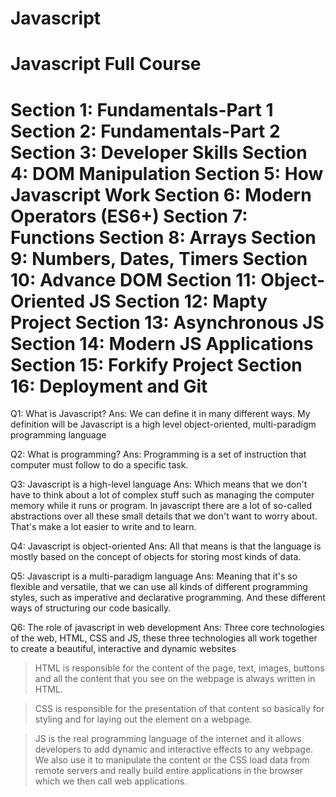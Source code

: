 # Javascript
Javascript Full Course
========================================
Section 1: Fundamentals-Part 1
Section 2: Fundamentals-Part 2
Section 3: Developer Skills
Section 4: DOM Manipulation
Section 5: How Javascript Work
Section 6: Modern Operators (ES6+)
Section 7: Functions
Section 8: Arrays
Section 9: Numbers, Dates, Timers
Section 10: Advance DOM
Section 11: Object-Oriented JS
Section 12: Mapty Project
Section 13: Asynchronous JS
Section 14: Modern JS Applications
Section 15: Forkify Project
Section 16: Deployment and Git
=========================================

Q1: What is Javascript?
Ans: We can define it in many different ways. My definition will be
Javascript is a high level object-oriented, multi-paradigm programming language 

Q2: What is programming?
Ans: Programming is a set of instruction that computer must follow to do a specific task.

Q3: Javascript is a high-level language
Ans: Which means that we don't have to think about a lot of complex stuff such as managing the computer memory while it runs or program. In javascript there are a lot of so-called abstractions over all these small details that we don't want to worry about. That's make a lot easier to write and to learn.

Q4: Javascript is object-oriented
Ans: All that means is that the language is mostly based on the concept of objects for storing most kinds of data.

Q5: Javascript is a multi-paradigm language
Ans: Meaning that it's so flexible and versatile, that we can use all kinds of different programming styles, such as imperative and declarative programming. And these different ways of structuring our code basically.

Q6: The role of javascript in web development
Ans: Three core technologies of the web, HTML, CSS and JS, these three technologies all work together to create a beautiful, interactive and dynamic websites

> HTML is responsible for the content of the page, text, images, buttons and all the content that you see on the webpage is always written in HTML.

> CSS is responsible for the presentation of that content so basically for styling and for laying out the element on a webpage.

> JS is the real programming language of the internet and it allows developers to add dynamic and interactive effects to any webpage. We also use it to manipulate the content or the CSS load data from remote servers and really build entire applications in the browser which we then call web applications.

